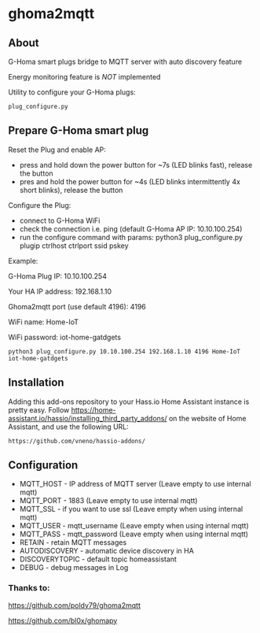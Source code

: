 # ghoma2mqtt

## About

G-Homa smart plugs bridge to MQTT server with auto discovery feature

Energy monitoring feature is _NOT_ implemented

Utility to configure your G-Homa plugs: 
```
plug_configure.py
```

## Prepare G-Homa smart plug
Reset the Plug and enable AP:
- press and hold down the power button for ~7s (LED blinks fast), release the button
- pres and hold the power button for ~4s (LED blinks intermittently 4x short blinks), release the button


Configure the Plug:
- connect to G-Homa WiFi
- check the connection i.e. ping (default G-Homa AP IP: 10.10.100.254)
- run the configure command with params: python3 plug_configure.py plugip ctrlhost ctrlport ssid pskey

Example:

G-Homa Plug IP: 10.10.100.254

Your HA IP address: 192.168.1.10

Ghoma2mqtt port (use default 4196): 4196

WiFi name: Home-IoT

WiFi password: iot-home-gatdgets
```
python3 plug_configure.py 10.10.100.254 192.168.1.10 4196 Home-IoT iot-home-gatdgets
```

## Installation

Adding this add-ons repository to your Hass.io Home Assistant instance is
pretty easy. Follow https://home-assistant.io/hassio/installing_third_party_addons/ on the
website of Home Assistant, and use the following URL:

```
https://github.com/vneno/hassio-addons/
```

## Configuration

- MQTT_HOST - IP address of MQTT server (Leave empty to use internal mqtt)
- MQTT_PORT - 1883 (Leave empty to use internal mqtt)
- MQTT_SSL - if you want to use ssl (Leave empty when using internal mqtt)
- MQTT_USER - mqtt_username (Leave empty when using internal mqtt)
- MQTT_PASS - mqtt_password (Leave empty when using internal mqtt)
- RETAIN - retain MQTT messages
- AUTODISCOVERY - automatic device discovery in HA
- DISCOVERYTOPIC - default topic homeassistant
- DEBUG - debug messages in Log



### Thanks to:

https://github.com/poldy79/ghoma2mqtt

https://github.com/bl0x/ghomapy
